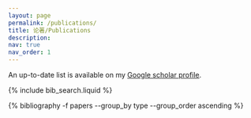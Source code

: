 ```yaml
---
layout: page
permalink: /publications/
title: 论著/Publications
description:
nav: true
nav_order: 1
---
```


An up-to-date list is available on my [Google scholar profile](https://scholar.google.com/citations?user=3dCECpgAAAAJ).

<!-- _pages/publications.md -->

<!-- Bibsearch Feature -->

{% include bib_search.liquid %}

<div class="publications">
 {% bibliography -f papers --group_by type --group_order ascending %}

</div>
